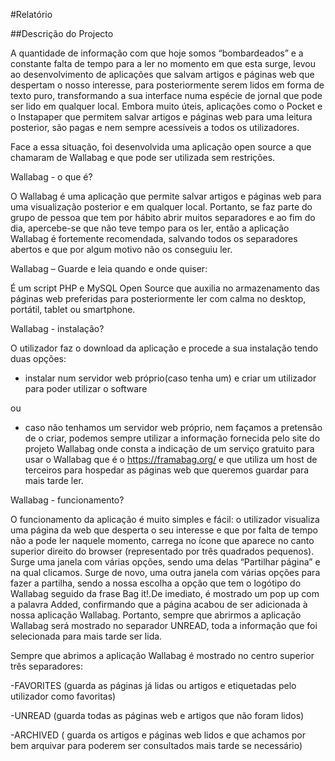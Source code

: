 #Relatório

##Descrição do Projecto


A quantidade de informação com que hoje somos “bombardeados” e a constante falta de tempo para a ler no momento em que esta surge, 
levou ao desenvolvimento de aplicações que salvam artigos e páginas web que despertam o nosso interesse, para posteriormente serem 
lidos em forma de texto puro, transformando a sua interface numa espécie de jornal que pode ser lido em qualquer local. Embora muito 
úteis, aplicações como o Pocket e o Instapaper que permitem salvar artigos e páginas web para uma leitura posterior, são pagas e nem 
sempre acessíveis a todos os utilizadores.

Face a essa situação, foi desenvolvida uma aplicação open source a que chamaram de Wallabag e que pode ser utilizada sem restrições.


Wallabag - o que é?


O Wallabag é uma aplicação que permite salvar artigos e páginas web para uma visualização posterior e em qualquer local. Portanto,
se  faz parte do grupo de pessoa que tem por hábito abrir muitos separadores e ao fim do dia, apercebe-se que não teve tempo para os 
ler, então a aplicação Wallabag é fortemente recomendada,  salvando todos os separadores abertos e que por algum motivo não os 
conseguiu ler. 

Wallabag – Guarde e leia quando e onde quiser:

É um script PHP e MySQL Open Source que auxilia no armazenamento das páginas web preferidas para posteriormente ler com calma no desktop,
portátil, tablet ou smartphone. 

Wallabag - instalação?

O utilizador faz o download da aplicação e procede a sua instalação tendo duas opções: 

- instalar num servidor web próprio(caso tenha um) e criar um utilizador para poder utilizar o software 

ou 

- caso não tenhamos um servidor web próprio, nem façamos a pretensão de o criar, podemos sempre utilizar a informação fornecida pelo
site do projeto Wallabag onde consta a indicação de um serviço gratuito para usar o Wallabag que é o https://framabag.org/ e 
que utiliza um host de terceiros para hospedar as páginas web que queremos guardar para mais tarde ler.


Wallabag - funcionamento?

O funcionamento da aplicação é muito simples e fácil:
o utilizador visualiza uma página da web que desperta o seu interesse e que por falta de tempo não a pode ler naquele momento, carrega 
no ícone que aparece no canto superior direito do browser (representado por três quadrados pequenos). Surge uma janela com várias opções, sendo uma delas “Partilhar página” e na qual clicamos. Surge de novo, uma outra janela com várias opções para fazer a partilha, sendo a
nossa escolha a opção que tem o logótipo do Wallabag seguido da frase Bag it!.De imediato, é mostrado um pop up com a palavra Added, 
confirmando que a página acabou de ser adicionada à nossa aplicação Wallabag. Portanto, sempre que abrirmos a aplicação Wallabag será 
mostrado no separador UNREAD, toda a informação que foi selecionada para mais tarde ser lida. 

Sempre que abrimos a aplicação Wallabag é mostrado no centro superior três separadores:

-FAVORITES (guarda as páginas já lidas ou artigos  e etiquetadas pelo utilizador como favoritas)

-UNREAD (guarda todas as páginas web e artigos que não foram lidos) 

-ARCHIVED ( guarda os artigos e páginas web lidos e que achamos por bem arquivar para poderem ser consultados mais tarde se necessário)













